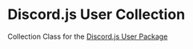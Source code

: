 # Discord.js User Collection

Collection Class for the [Discord.js User Package](https://github.com/Discord-JS-User)
